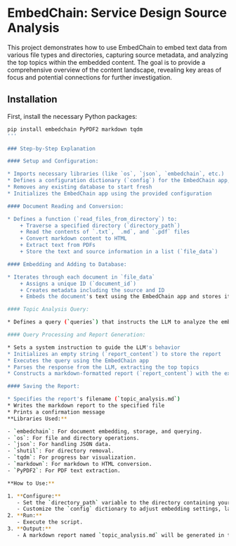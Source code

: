 # EmbedChain: Service Design Source Analysis

This project demonstrates how to use EmbedChain to embed text data from various file types and directories, capturing source metadata, and analyzing the top topics within the embedded content. The goal is to provide a comprehensive overview of the content landscape, revealing key areas of focus and potential connections for further investigation.

## Installation

First, install the necessary Python packages:

```bash
pip install embedchain PyPDF2 markdown tqdm
'''

### Step-by-Step Explanation

#### Setup and Configuration:

* Imports necessary libraries (like `os`, `json`, `embedchain`, etc.)
* Defines a configuration dictionary (`config`) for the EmbedChain app, specifying the language model (LLM), embedder, vector database, and chunking settings
* Removes any existing database to start fresh
* Initializes the EmbedChain app using the provided configuration

#### Document Reading and Conversion:

* Defines a function (`read_files_from_directory`) to:
    + Traverse a specified directory (`directory_path`)
    + Read the contents of `.txt`, `.md`, and `.pdf` files
    + Convert markdown content to HTML
    + Extract text from PDFs
    + Store the text and source information in a list (`file_data`)

#### Embedding and Adding to Database:

* Iterates through each document in `file_data`
    + Assigns a unique ID (`document_id`)
    + Creates metadata including the source and ID
    + Embeds the document's text using the EmbedChain app and stores it in the vector database, associating the metadata with it

#### Topic Analysis Query:

* Defines a query (`queries`) that instructs the LLM to analyze the embedded content and identify the top topics, providing details like topic name, frequency, importance, example mentions, and source

#### Query Processing and Report Generation:

* Sets a system instruction to guide the LLM's behavior
* Initializes an empty string (`report_content`) to store the report
* Executes the query using the EmbedChain app
* Parses the response from the LLM, extracting the top topics
* Constructs a markdown-formatted report (`report_content`) with the extracted topic details

#### Saving the Report:

* Specifies the report's filename (`topic_analysis.md`)
* Writes the markdown report to the specified file
* Prints a confirmation message
**Libraries Used:**

- `embedchain`: For document embedding, storage, and querying.
- `os`: For file and directory operations.
- `json`: For handling JSON data.
- `shutil`: For directory removal.
- `tqdm`: For progress bar visualization.
- `markdown`: For markdown to HTML conversion.
- `PyPDF2`: For PDF text extraction.

**How to Use:**

1. **Configure:**
   - Set the `directory_path` variable to the directory containing your documents.
   - Customize the `config` dictionary to adjust embedding settings, language model, etc.
2. **Run:**
   - Execute the script.
3. **Output:**
   - A markdown report named `topic_analysis.md` will be generated in the same directory as the script, containing the identified top topics.
